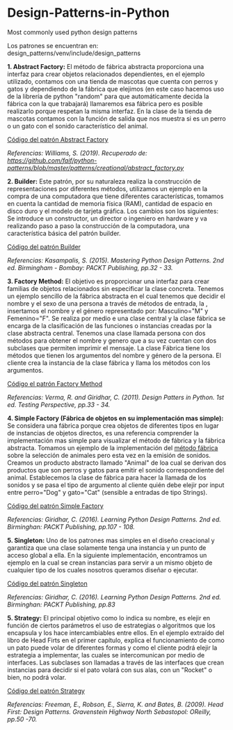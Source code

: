 # Design-Patterns-in-Python
Most commonly used python design patterns

Los patrones se encuentran en: design_patterns/venv/include/design_patterns

**1. Abstract Factory:** El método de fábrica abstracta proporciona una interfaz para crear objetos relacionados dependientes, en el ejemplo utilizado, contamos con una tienda de mascotas que cuenta con perros y gatos y dependiendo de la fábrica que elejimos (en este caso hacemos uso de la librería de python "random" para que automáticamente decida la fábrica con la que trabajará) llamaremos esa fábrica pero es posible realizarlo porque respetan la misma interfaz. En la clase de la tienda de mascotas contamos con la función de salida que nos muestra si es un perro o un gato con el sonido característico del animal.

[Código del patrón Abstract Factory](https://github.com/NapsterZ4/Design-Patterns-in-Python/blob/master/design_patterns/venv/include/design_patterns/abstract_factory.py)

*Referencias: Williams, S. (2019). Recuperado de: https://github.com/faif/python-patterns/blob/master/patterns/creational/abstract_factory.py*

**2. Builder:** Este patrón, por su naturaleza realiza la construcción de representaciones por diferentes métodos, utilizamos un ejemplo en la compra de una computadora que tiene diferentes características, tomamos en cuenta la cantidad de memoria física (RAM), cantidad de espacio en disco duro y el modelo de tarjeta gráfica. Los cambios son los siguientes: Se introduce un constructor, un director o ingeniero en hardware y va realizando paso a paso la construcción de la computadora, una característica básica del patrón builder.

[Código del patrón Builder](https://github.com/NapsterZ4/Design-Patterns-in-Python/blob/master/design_patterns/venv/include/design_patterns/builder.py)

*Referencias: Kasampalis, S. (2015). Mastering Python Design Patterns. 2nd ed. Birmingham - Bombay: PACKT Publishing, pp.32 - 33.*

**3. Factory Method:** El objetivo es proporcionar una interfaz para crear familias de objetos relacionados sin especificar la clase concreta. Tenemos un ejemplo sencillo de la fábrica abstracta en el cual tenemos que decidir el nombre y el sexo de una persona a través de métodos de entrada, la , insertamos el nombre y el género representado por: Masculino="M" y Femenino="F". Se realiza por medio e una clase central y la clase fábrica se encarga de la clasificación de las funciones o instancias creadas por la clase abstracta central. 
Tenemos una clase llamada persona con dos métodos para obtener el nombre y genero que a su vez cuentan con dos subclases que permiten imprimir el mensaje. La clase Fábrica tiene los métodos que tienen los argumentos del nombre y género de la persona. El cliente crea la instancia de la clase fábrica y llama los métodos con los argumentos.

[Código el patrón Factory Method](https://github.com/NapsterZ4/Design-Patterns-in-Python/blob/master/design_patterns/venv/include/design_patterns/factory_method.py)

*Referencias: Verma, R. and Giridhar, C. (2011). Design Patters in Python. 1st ed. Testing Perspective, pp.33 - 34.*

**4. Simple Factory (Fábrica de objetos en su implementación mas simple):** Se considera una fábrica porque crea objetos de diferentes tipos en lugar de instancias de objetos directos, es una referencia comprender la implementación mas simple para visualizar el método de fábrica y la fábrica abstracta. Tomamos un ejemplo de la implementación del [método fábrica](https://github.com/NapsterZ4/Design-Patterns-in-Python/blob/master/design_patterns/venv/include/design_patterns/factory_method.py) sobre la selección de animales pero esta vez en la emisión de sonidos. Creamos un producto abstracto llamado "Animal"  de loa cual se derivan dos productos que son perros y gatos para emitir el sonido correspondiente del animal. Establecemos la clase de fábrica para hacer la llamada de los sonidos y se pasa el tipo de argumento al cliente quién debe elejir por input entre perro="Dog" y gato="Cat" (sensible a entradas de tipo Strings).

[Código del patrón Simple Factory](https://github.com/NapsterZ4/Design-Patterns-in-Python/blob/master/design_patterns/venv/include/design_patterns/simple_factory.py)

*Referencias: Giridhar, C. (2016). Learning Python Design Patterns. 2nd ed. Birminghan: PACKT Publishing, pp.107 - 108.*

**5. Singleton:** Uno de los patrones mas simples en el diseño creacional y garantiza que una clase solamente tenga una instancia y un punto de acceso global a ella. En la siguiente implementación, encontramos un ejemplo en la cual se crean instancias para servir a un mismo objeto de cualquier tipo de los cuales nosotros queramos diseñar o ejecutar.

[Código del patrón Singleton](https://github.com/NapsterZ4/Design-Patterns-in-Python/blob/master/design_patterns/venv/include/design_patterns/singleton.py)

*Referencias: Giridhar, C. (2016). Learning Python Design Patterns. 2nd ed. Birminghan: PACKT Publishing, pp.83*

**5. Strategy:** El principal objetivo como lo indica su nombre, es elejir en función de ciertos parámetros el uso de estrategias o algoritmos que los encapsula y los hace intercambiables entre ellos. En el ejemplo extraído del libro de Head Firts en el primer capítulo, explica el funcionamiento de como un pato puede volar de diferentes formas y como el cliente podrá elejir la estrategia a implementar, las cuales se intercomunican por medio de interfaces. Las subclases son llamadas a través de las interfaces que crean instancias para decidir si el pato volará con sus alas, con un "Rocket" o bien, no podrá volar.

[Código del patrón Strategy](https://github.com/NapsterZ4/Design-Patterns-in-Python/blob/master/design_patterns/venv/include/design_patterns/strategy.py)

*Referencias: Freeman, E., Robson, E., Sierra, K. and Bates, B. (2009). Head First: Design Patterns. Gravenstein Highway North Sebastopol: OReilly, pp.50 -70.*
